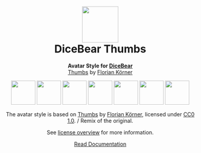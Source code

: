 <h1 align="center"><img src="https://dicebear.com/logo-readme.svg" width="96" /> <br />DiceBear Thumbs</h1>
<p align="center">
  <strong>Avatar Style for <a href="https://dicebear.com/">DiceBear</a></strong><br />
  <a href="https://dicebear.com">Thumbs</a> by <a href="https://dicebear.com">Florian Körner</a>
</p>

<p align="center">
  <img src="https://api.dicebear.com/6.x/thumbs/svg?seed=Mimi" width="64" />
  <img src="https://api.dicebear.com/6.x/thumbs/svg?seed=Sasha" width="64" />
  <img src="https://api.dicebear.com/6.x/thumbs/svg?seed=Lilly" width="64" />
  <img src="https://api.dicebear.com/6.x/thumbs/svg?seed=Tigger" width="64" />
  <img src="https://api.dicebear.com/6.x/thumbs/svg?seed=Bella" width="64" />
  <img src="https://api.dicebear.com/6.x/thumbs/svg?seed=Zoe" width="64" />
  <img src="https://api.dicebear.com/6.x/thumbs/svg?seed=Kitty" width="64" />
</p>

<p align="center">
  The avatar style is based on <a href="https://dicebear.com">Thumbs</a> by
  <a href="https://dicebear.com">Florian Körner</a>, licensed under
  <a href="https://creativecommons.org/publicdomain/zero/1.0/">CC0 1.0</a>. / Remix of the original.
</p>
<p align="center">
  See <a href="https://dicebear.com/licenses">license overview</a> for more information.
</p>

<p align="center">
  <a href="https://dicebear.com/styles/thumbs">
    Read Documentation
  </a>
</p>
